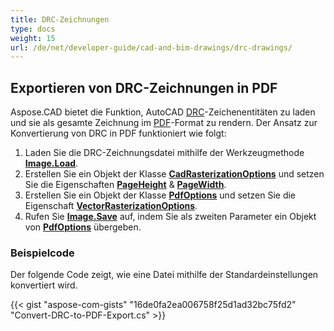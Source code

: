 ```yaml
---
title: DRC-Zeichnungen
type: docs
weight: 15
url: /de/net/developer-guide/cad-and-bim-drawings/drc-drawings/
---
```


## **Exportieren von DRC-Zeichnungen in PDF**

Aspose.CAD bietet die Funktion, AutoCAD [DRC](https://docs.fileformat.com/3d/drc/)-Zeichenentitäten zu laden und sie als gesamte Zeichnung im [PDF](https://docs.fileformat.com/pdf/)-Format zu rendern. Der Ansatz zur Konvertierung von DRC in PDF funktioniert wie folgt:

1. Laden Sie die DRC-Zeichnungsdatei mithilfe der Werkzeugmethode [**Image.Load**](https://reference.aspose.com/cad/net/aspose.cad.image/load/methods/2).
1. Erstellen Sie ein Objekt der Klasse [**CadRasterizationOptions**](https://reference.aspose.com/cad/net/aspose.cad.imageoptions/cadrasterizationoptions) und setzen Sie die Eigenschaften [**PageHeight**](https://reference.aspose.com/cad/net/aspose.cad.imageoptions/vectorrasterizationoptions/properties/pageheight) & [**PageWidth**](https://reference.aspose.com/cad/net/aspose.cad.imageoptions/vectorrasterizationoptions/properties/pagewidth).
1. Erstellen Sie ein Objekt der Klasse [**PdfOptions**](https://reference.aspose.com/cad/net/aspose.cad.imageoptions/pdfoptions) und setzen Sie die Eigenschaft [**VectorRasterizationOptions**](https://reference.aspose.com/cad/net/aspose.cad.imageoptions/vectorrasterizationoptions).
1. Rufen Sie [**Image.Save**](https://reference.aspose.com/cad/net/aspose.cad/image/methods/save/index) auf, indem Sie als zweiten Parameter ein Objekt von [**PdfOptions**](https://reference.aspose.com/cad/net/aspose.cad.imageoptions/pdfoptions) übergeben.

### Beispielcode

Der folgende Code zeigt, wie eine Datei mithilfe der Standardeinstellungen konvertiert wird.


{{< gist "aspose-com-gists" "16de0fa2ea006758f25d1ad32bc75fd2" "Convert-DRC-to-PDF-Export.cs" >}}
